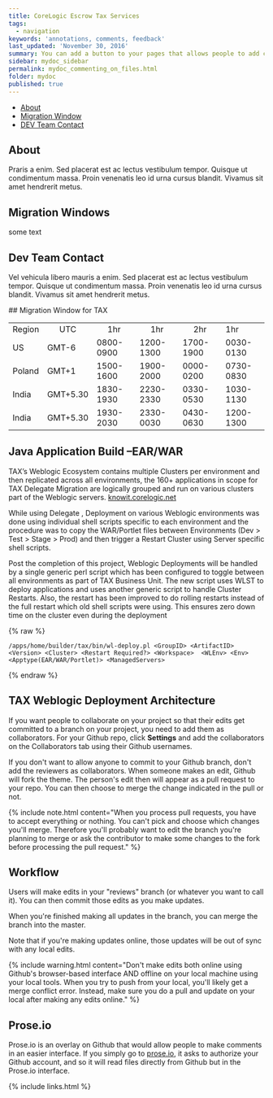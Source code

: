 ```yaml
---
title: CoreLogic Escrow Tax Services
tags:
  - navigation
keywords: 'annotations, comments, feedback'
last_updated: 'November 30, 2016'
summary: You can add a button to your pages that allows people to add comments.
sidebar: mydoc_sidebar
permalink: mydoc_commenting_on_files.html
folder: mydoc
published: true
---
```


<ul id="profileTabs" class="nav nav-tabs">
    <li class="active"><a class="noCrossRef" href="#about" data-toggle="tab">About</a></li>
    <li><a class="noCrossRef" href="#migrateWindow" data-toggle="tab">Migration Window</a></li>
    <li><a class="noCrossRef" href="#contact" data-toggle="tab">DEV Team Contact</a></li>
</ul>
  <div class="tab-content">
<div role="tabpanel" class="tab-pane active" id="about">
    <h2>About</h2>
<p>Praris a enim. Sed placerat est ac lectus vestibulum tempor. Quisque ut condimentum massa. Proin venenatis leo id urna cursus blandit. Vivamus sit amet hendrerit metus.</p>
</div>

<div role="tabpanel" class="tab-pane" id="migratewindow">
    <h2>Migration Windows</h2>
    <p> some text
  
</p>
   </div>

<div role="tabpanel" class="tab-pane" id="contact">
    <h2>Dev Team Contact</h2>
    <p>Vel vehicula libero mauris a enim. Sed placerat est ac lectus vestibulum tempor. Quisque ut condimentum massa. Proin venenatis leo id urna cursus blandit. Vivamus sit amet hendrerit metus.</p>
</div>
</div>
## Migration Window for TAX 

 <table border="0" class="bodyTable">
<tbody><tr class="a">
<td align="center">Region</td>
<td align="center">UTC</td>
<td align="center">1hr</td>
<td align="center">1hr</td>
<td align="center">2hr</td>
<td align="left">1hr</td></tr>
<tr class="b">
<td align="left">US</td>
<td align="left">GMT-6</td>
<td align="left">0800-0900</td>
<td align="left">1200-1300</td>
<td align="left">1700-1900</td>
<td align="left">0030-0130</td></tr>
<tr class="a">
<td align="left">Poland</td>
<td align="left">GMT+1</td>
<td align="left">1500-1600</td>
<td align="left">1900-2000</td>
<td align="left">0000-0200</td>
<td align="left">0730-0830</td></tr>
<tr class="b">
<td align="left">India</td>
<td align="left">GMT+5.30</td>
<td align="left">1830-1930</td>
<td align="left">2230-2330</td>
<td align="left">0330-0530</td>
<td align="left">1030-1130</td></tr>
<tr class="a">
<td align="left">India</td>
<td align="left">GMT+5.30</td>
<td align="left">1930-2030</td>
<td align="left">2330-0030</td>
<td align="left">0430-0630</td>
<td align="left">1200-1300</td></tr></tbody></table>

## Java Application Build –EAR/WAR

TAX’s Weblogic Ecosystem contains multiple Clusters per environment and then replicated across all environments, the 160+ applications in scope for TAX Delegate Migration are logically grouped and run on various clusters part of the Weblogic servers.
[knowit.corelogic.net](http://knowit.corelogic.net/doku.php?id=dcm:dcm-adminconsoles)

While using Delegate , Deployment on various Weblogic environments was done using individual shell scripts specific to each environment and the procedure was to copy the WAR/Portlet files between Environments (Dev > Test > Stage > Prod) and then trigger a Restart Cluster using Server specific shell scripts.

Post the completion of this project, Weblogic Deployments will be handled by a single generic perl script which has been configured to toggle between all environments as part of TAX Business Unit. The new script uses WLST to deploy applications and uses another generic script to handle Cluster Restarts. Also, the restart has been improved to do rolling restarts instead of the full restart which old shell scripts were using. This ensures zero down time on the cluster even during the deployment



{% raw %}
```
/apps/home/builder/tax/bin/wl-deploy.pl <GroupID> <ArtifactID> <Version> <Cluster> <Restart Required?> <Workspace>  <WLEnv> <Env> <Apptype(EAR/WAR/Portlet)> <ManagedServers>  

```
{% endraw %}




## TAX Weblogic Deployment Architecture


If you want people to collaborate on your project so that their edits get committed to a branch on your project, you need to add them as collaborators. For your Github repo, click **Settings** and add the collaborators on the Collaborators tab using their Github usernames.

If you don't want to allow anyone to commit to your Github branch, don't add the reviewers as collaborators. When someone makes an edit, Github will fork the theme. The person's edit then will appear as a pull request to your repo. You can then choose to merge the change indicated in the pull or not.

{% include note.html content="When you process pull requests, you have to accept everything or nothing. You can't pick and choose which changes you'll merge. Therefore you'll probably want to edit the branch you're planning to merge or ask the contributor to make some changes to the fork before processing the pull request." %}


## Workflow

Users will make edits in your "reviews" branch (or whatever you want to call it). You can then commit those edits as you make updates.

When you're finished making all updates in the branch, you can merge the branch into the master.

Note that if you're making updates online, those updates will be out of sync with any local edits.

{% include warning.html content="Don't make edits both online using Github's browser-based interface AND offline on your local machine using your local tools. When you try to push from your local, you'll likely get a merge conflict error. Instead, make sure you do a pull and update on your local after making any edits online." %}

## Prose.io

 Prose.io is an overlay on Github that would allow people to make comments in an easier interface. If you simply go to [prose.io](http://prose.io), it asks to authorize your Github account, and so it will read files directly from Github but in the Prose.io interface.

 {% include links.html %}
